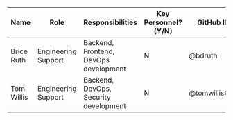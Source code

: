 | Name       | Role                | Responsibilities                      | Key Personnel? (Y/N) | GitHub ID     |
| ---------- | ------------------- | ------------------------------------- | -------------------- | ------------- |
| Brice Ruth | Engineering Support | Backend, Frontend, DevOps development | N                    | @bdruth       |
| Tom Willis | Engineering Support | Backend, DevOps, Security development | N                    | @tomwillis608 |
